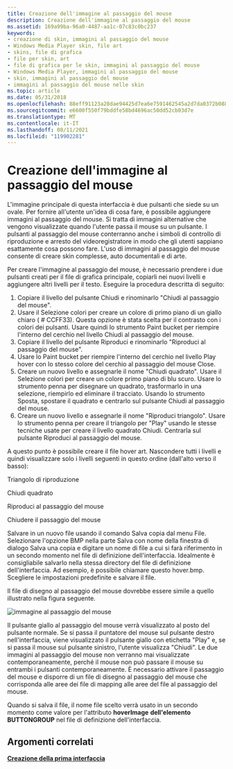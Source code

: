 ```yaml
---
title: Creazione dell'immagine al passaggio del mouse
description: Creazione dell'immagine al passaggio del mouse
ms.assetid: 169a99ba-96a0-4487-aa1c-07c83c0bc237
keywords:
- creazione di skin, immagini al passaggio del mouse
- Windows Media Player skin, file art
- skins, file di grafica
- file per skin, art
- file di grafica per le skin, immagini al passaggio del mouse
- Windows Media Player, immagini al passaggio del mouse
- skin, immagini al passaggio del mouse
- immagini al passaggio del mouse nelle skin
ms.topic: article
ms.date: 05/31/2018
ms.openlocfilehash: 88eff91123a28dae94425d7ea6e7591462545a2d7da0372b088eeec6bd67ed60
ms.sourcegitcommit: e6600f550f79bddfe58bd4696ac50dd52cb03d7e
ms.translationtype: MT
ms.contentlocale: it-IT
ms.lasthandoff: 08/11/2021
ms.locfileid: "119902281"
---
```

# <a name="creating-the-hover-image"></a>Creazione dell'immagine al passaggio del mouse

L'immagine principale di questa interfaccia è due pulsanti che siede su un ovale. Per fornire all'utente un'idea di cosa fare, è possibile aggiungere immagini al passaggio del mouse. Si tratta di immagini alternative che vengono visualizzate quando l'utente passa il mouse su un pulsante. I pulsanti al passaggio del mouse conterranno anche i simboli di controllo di riproduzione e arresto del videoregistratore in modo che gli utenti sappiano esattamente cosa possono fare. L'uso di immagini al passaggio del mouse consente di creare skin complesse, auto documentali e di arte.

Per creare l'immagine al passaggio del mouse, è necessario prendere i due pulsanti creati per il file di grafica principale, copiarli nei nuovi livelli e aggiungere altri livelli per il testo. Eseguire la procedura descritta di seguito:

1.  Copiare il livello del pulsante Chiudi e rinominarlo "Chiudi al passaggio del mouse".
2.  Usare il Selezione colori per creare un colore di primo piano di un giallo chiaro ( \# CCFF33). Questa opzione è stata scelta per il contrasto con i colori dei pulsanti. Usare quindi lo strumento Paint bucket per riempire l'interno del cerchio nel livello Chiudi al passaggio del mouse.
3.  Copiare il livello del pulsante Riproduci e rinominarlo "Riproduci al passaggio del mouse".
4.  Usare lo Paint bucket per riempire l'interno del cerchio nel livello Play hover con lo stesso colore del cerchio al passaggio del mouse Close.
5.  Creare un nuovo livello e assegnarle il nome "Chiudi quadrato". Usare il Selezione colori per creare un colore primo piano di blu scuro. Usare lo strumento penna per disegnare un quadrato, trasformarlo in una selezione, riempirlo ed eliminare il tracciato. Usando lo strumento Sposta, spostare il quadrato e centrarlo sul pulsante Chiudi al passaggio del mouse.
6.  Creare un nuovo livello e assegnarle il nome "Riproduci triangolo". Usare lo strumento penna per creare il triangolo per "Play" usando le stesse tecniche usate per creare il livello quadrato Chiudi. Centrarla sul pulsante Riproduci al passaggio del mouse.

A questo punto è possibile creare il file hover art. Nascondere tutti i livelli e quindi visualizzare solo i livelli seguenti in questo ordine (dall'alto verso il basso):

Triangolo di riproduzione

Chiudi quadrato

Riproduci al passaggio del mouse

Chiudere il passaggio del mouse

Salvare in un nuovo file usando il comando Salva copia dal menu File. Selezionare l'opzione BMP nella parte Salva con nome della finestra di dialogo Salva una copia e digitare un nome di file a cui si farà riferimento in un secondo momento nel file di definizione dell'interfaccia. Idealmente è consigliabile salvarlo nella stessa directory del file di definizione dell'interfaccia. Ad esempio, è possibile chiamare questo hover.bmp. Scegliere le impostazioni predefinite e salvare il file.

Il file di disegno al passaggio del mouse dovrebbe essere simile a quello illustrato nella figura seguente.

![immagine al passaggio del mouse](images/absam01h.png)

Il pulsante giallo al passaggio del mouse verrà visualizzato al posto del pulsante normale. Se si passa il puntatore del mouse sul pulsante destro nell'interfaccia, viene visualizzato il pulsante giallo con etichetta "Play" e, se si passa il mouse sul pulsante sinistro, l'utente visualizza "Chiudi". Le due immagini al passaggio del mouse non verranno mai visualizzate contemporaneamente, perché il mouse non può passare il mouse su entrambi i pulsanti contemporaneamente. È necessario attivare il passaggio del mouse e disporre di un file di disegno al passaggio del mouse che corrisponda alle aree dei file di mapping alle aree del file al passaggio del mouse.

Quando si salva il file, il nome file scelto verrà usato in un secondo momento come valore per l'attributo **hoverImage** **dell'elemento BUTTONGROUP** nel file di definizione dell'interfaccia.

## <a name="related-topics"></a>Argomenti correlati

<dl> <dt>

[**Creazione della prima interfaccia**](building-your-first-skin.md)
</dt> </dl>

 

 




